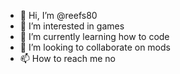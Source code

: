- 👋 Hi, I’m @reefs80
- 👀 I’m interested in games
- 🌱 I’m currently learning how to code
- 💞️ I’m looking to collaborate on mods
- 📫 How to reach me no

<!---
reefs80/reefs80 is a ✨ special ✨ repository because its `README.md` (this file) appears on your GitHub profile.
You can click the Preview link to take a look at your changes.
--->
